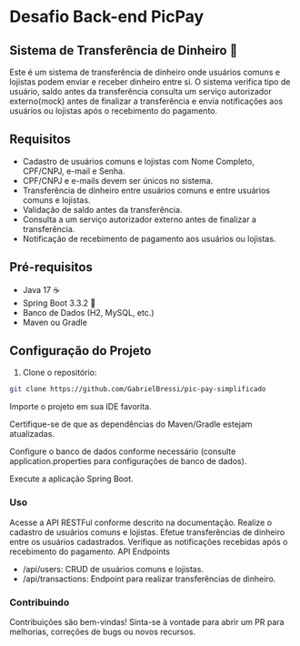 # Desafio Back-end PicPay
## Sistema de Transferência de Dinheiro 💸

Este é um sistema de transferência de dinheiro onde usuários comuns e lojistas podem enviar e receber dinheiro entre si. 
O sistema verifica tipo de usuário, saldo antes da transferência consulta um serviço autorizador externo(mock) antes de finalizar a transferência e envia notificações aos usuários ou lojistas após o recebimento do pagamento.

## Requisitos

- Cadastro de usuários comuns e lojistas com Nome Completo, CPF/CNPJ, e-mail e Senha.
- CPF/CNPJ e e-mails devem ser únicos no sistema.
- Transferência de dinheiro entre usuários comuns e entre usuários comuns e lojistas.
- Validação de saldo antes da transferência.
- Consulta a um serviço autorizador externo antes de finalizar a transferência.
- Notificação de recebimento de pagamento aos usuários ou lojistas.

## Pré-requisitos

- Java 17 ☕
- Spring Boot 3.3.2 🍃
- Banco de Dados (H2, MySQL, etc.) 
- Maven ou Gradle

## Configuração do Projeto

1. Clone o repositório:

```bash
git clone https://github.com/GabrielBressi/pic-pay-simplificado
```
Importe o projeto em sua IDE favorita.

Certifique-se de que as dependências do Maven/Gradle estejam atualizadas.

Configure o banco de dados conforme necessário (consulte application.properties para configurações de banco de dados).

Execute a aplicação Spring Boot.

### Uso
Acesse a API RESTFul conforme descrito na documentação.
Realize o cadastro de usuários comuns e lojistas.
Efetue transferências de dinheiro entre os usuários cadastrados.
Verifique as notificações recebidas após o recebimento do pagamento.
API Endpoints
- /api/users: CRUD de usuários comuns e lojistas.
- /api/transactions: Endpoint para realizar transferências de dinheiro.

### Contribuindo
Contribuições são bem-vindas! Sinta-se à vontade para abrir um PR para melhorias, correções de bugs ou novos recursos.
